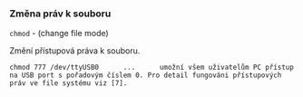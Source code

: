 
### Změna práv k souboru

`chmod` - (change file mode)

Změní přístupová práva k souboru.

```
chmod 777 /dev/ttyUSB0      ...      umožní všem uživatelům PC přístup na USB port s pořadovým číslem 0. Pro detail fungováni přístupových práv ve file systému viz [7].
```

